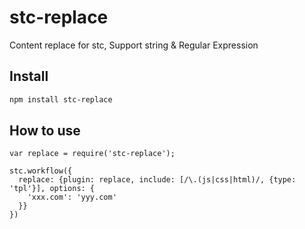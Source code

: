 # stc-replace

Content replace for stc, Support string & Regular Expression

## Install

```sh
npm install stc-replace
```

## How to use

```
var replace = require('stc-replace');

stc.workflow({
  replace: {plugin: replace, include: [/\.(js|css|html)/, {type: 'tpl'}], options: {
    'xxx.com': 'yyy.com'
  }}
})

```
